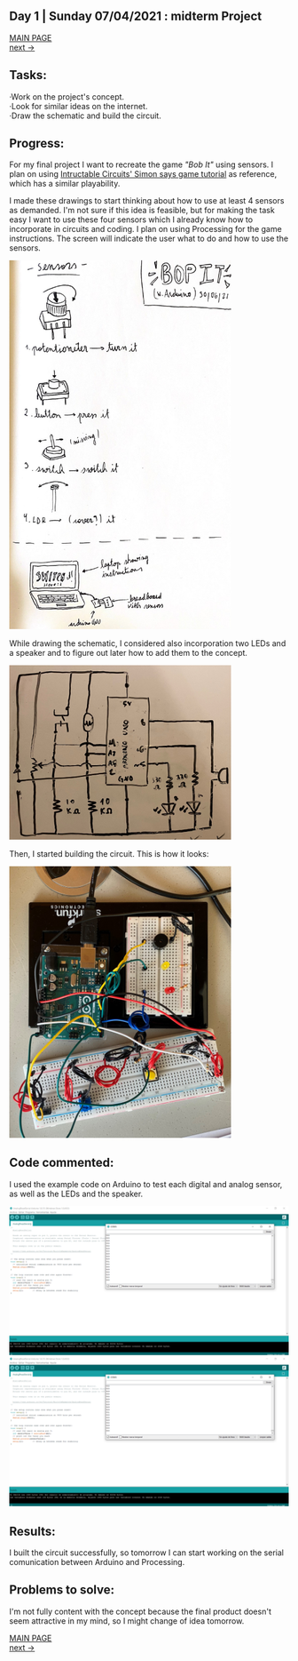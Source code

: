 ## Day 1 | Sunday 07/04/2021 : midterm Project

[MAIN PAGE](https://github.com/andresugartechea/introToIM/blob/main/finalProject/journal.md)  
[next →](https://github.com/andresugartechea/introToIM/blob/main/finalProject/day2/day2.md) 

## Tasks:

·Work on the project's concept.  
·Look for similar ideas on the internet.  
·Draw the schematic and build the circuit.

## Progress:

For my final project I want to recreate the game _"Bob It"_ using sensors. I plan on using [Intructable Circuits' Simon says game tutorial](https://www.instructables.com/Arduino-Simple-Simon-Says-Game/) as reference, which has a similar playability.

I made these drawings to start thinking about how to use at least 4 sensors as demanded. I'm not sure if this idea is feasible, but for making the task easy I want to use these four sensors which I already know how to incorporate in circuits and coding. I plan on using Processing for the game instructions. The screen will indicate the user what to do and how to use the sensors.

<img src="concept.jpg" width="400" />

While drawing the schematic, I considered also incorporation two LEDs and a speaker and to figure out later how to add them to the concept.

<img src="schematic.jpeg" width="400" />

Then, I started building the circuit. This is how it looks:

<img src="circuit.jpeg" width="400" />

## Code commented:

I used the example code on Arduino to test each digital and analog sensor, as well as the LEDs and the speaker.

<img src="testAnalog.png" width="800" />

<img src="testAnalog.png" width="800" />

## Results:

I built the circuit successfully, so tomorrow I can start working on the serial comunication between Arduino and Processing.

## Problems to solve:

I'm not fully content with the concept because the final product doesn't seem attractive in my mind, so I might change of idea tomorrow.

[MAIN PAGE](https://github.com/andresugartechea/introToIM/blob/main/finalProject/journal.md)  
[next →](https://github.com/andresugartechea/introToIM/blob/main/finalProject/day2/day2.md)
